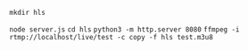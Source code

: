 `mkdir hls`

`node server.js`
`cd hls`
`python3 -m http.server 8080`
`ffmpeg -i rtmp://localhost/live/test -c copy -f hls test.m3u8`
